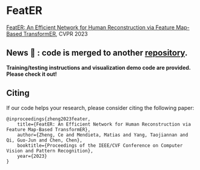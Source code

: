 # FeatER

[FeatER: An Efficient Network for Human Reconstruction via Feature Map-Based TransformER](https://arxiv.org/abs/2205.15448), CVPR 2023

## News :triangular_flag_on_post: : code is merged to another [repository](https://github.com/zczcwh/POTTER/tree/main/human_mesh_recovery).

**Training/testing instructions and visualization demo code are provided. Please check it out!**




## Citing
If our code helps your research, please consider citing the following paper:
    
    @inproceedings{zheng2023feater,
        title={FeatER: An Efficient Network for Human Reconstruction via Feature Map-Based TransformER},
        author={Zheng, Ce and Mendieta, Matias and Yang, Taojiannan and Qi, Guo-Jun and Chen, Chen},
        booktitle={Proceedings of the IEEE/CVF Conference on Computer Vision and Pattern Recognition},
        year={2023}
    }
